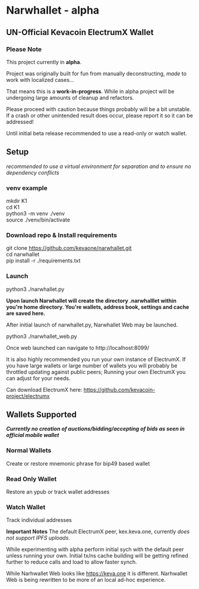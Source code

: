 # Narwhallet - alpha
## **UN-Official** Kevacoin ElectrumX Wallet

### Please Note
This project currently in **alpha**.

Project was originally built for fun from manually deconstructing, *made* to work with localized cases...

That means this is a **work-in-progress**. While in alpha project will be undergoing large amounts of cleanup and refactors.

Please proceed with caution because things probably will be a bit unstable. If a crash or other unintended result does occur, please report it so it can be addressed!

Until initial beta release recommended to use a read-only or watch wallet.


## Setup
*recommended to use a virtual environment for separation and to ensure no dependency conflicts*

### venv example
mkdir K1<br/>
cd K1<br/>
python3 -m venv ./venv<br/>
source ./venv/bin/activate<br/>

### Download repo & Install requirements
git clone https://github.com/kevaone/narwhallet.git<br/>
cd narwhallet<br/>
pip install -r ./requirements.txt<br/>

### Launch
python3 ./narwhallet.py

**Upon launch Narwhallet will create the directory .narwhalllet within you're home directory. You're wallets, address book, settings and cache are saved here.**

After initial launch of narwhallet.py, Narwhallet Web may be launched.

python3 ./narwhallet_web.py

Once web launched can navigate to http://localhost:8099/

It is also highly recommended you run your own instance of ElectrumX. If you have large wallets or large number of wallets you will probably be throttled updating against public peers; Running your own ElectrumX you can adjust for your needs.

Can download ElectrumX here: https://github.com/kevacoin-project/electrumx


## Wallets Supported

***Currently no creation of auctions/bidding/accepting of bids as seen in official mobile wallet***

### Normal Wallets
Create or restore mnemonic phrase for bip49 based wallet

### Read Only Wallet
Restore an ypub or track wallet addresses

### Watch Wallet
Track individual addresses

**Important Notes**
The default ElectrumX peer, kex.keva.one, currently *does not support IPFS uploads*.

While experimenting with alpha perform initial sych with the default peer unless running your own. Initial tx/ns cache building will be getting refined further to reduce calls and load to allow faster synch.

While Narhwallet Web looks like https://keva.one it is different. Narhwallet Web is being rewritten to be more of an local ad-hoc experience.
